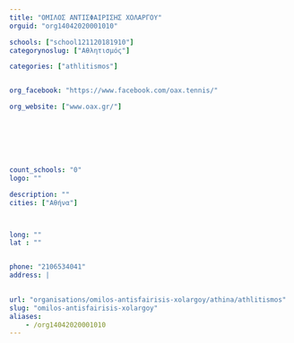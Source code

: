 ```yaml
---
title: "ΟΜΙΛΟΣ ΑΝΤΙΣΦΑΙΡΙΣΗΣ ΧΟΛΑΡΓΟΥ"
orguid: "org14042020001010"

schools: ["school121120181910"]
categorynoslug: ["Αθλητισμός"]

categories: ["athlitismos"]


org_facebook: "https://www.facebook.com/oax.tennis/"

org_website: ["www.oax.gr/"]







count_schools: "0"
logo: ""

description: ""
cities: ["Αθήνα"]



long: ""
lat : ""


phone: "2106534041"
address: |
    

url: "organisations/omilos-antisfairisis-xolargoy/athina/athlitismos"
slug: "omilos-antisfairisis-xolargoy"
aliases:
    - /org14042020001010
---
```



